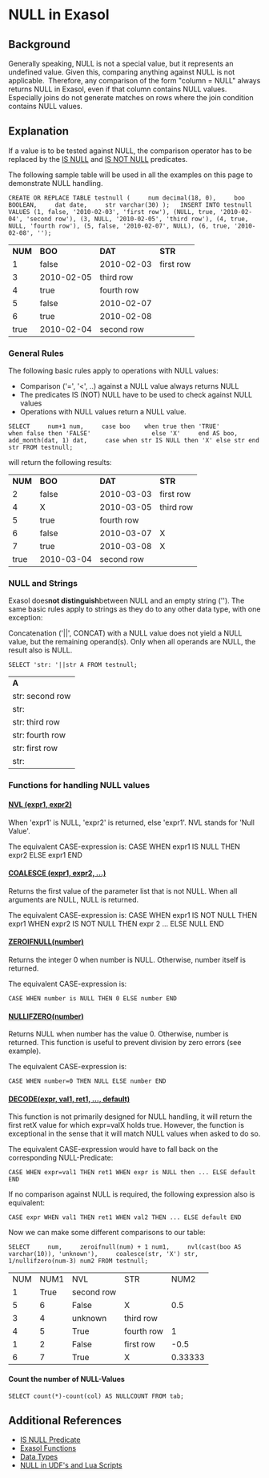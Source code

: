 # NULL in Exasol 
## Background

Generally speaking, NULL is not a special value, but it represents an undefined value. Given this, comparing anything against NULL is not applicable.  Therefore, any comparison of the form "column = NULL" always returns NULL in Exasol, even if that column contains NULL values. Especially joins do not generate matches on rows where the join condition contains NULL values.

## Explanation

If a value is to be tested against NULL, the comparison operator has to be replaced by the [IS NULL](https://docs.exasol.com/sql_references/predicates/is_not_null.htm) and [IS NOT NULL](https://docs.exasol.com/sql_references/predicates/is_not_null.htm) predicates.

The following sample table will be used in all the examples on this page to demonstrate NULL handling.


```markup
CREATE OR REPLACE TABLE testnull (     num decimal(18, 0),     boo BOOLEAN,     dat date,     str varchar(30) );   INSERT INTO testnull VALUES (1, false, '2010-02-03', 'first row'), (NULL, true, '2010-02-04', 'second row'), (3, NULL, '2010-02-05', 'third row'), (4, true, NULL, 'fourth row'), (5, false, '2010-02-07', NULL), (6, true, '2010-02-08', '');
```


|  |  |  |  |
| --- | --- | --- | --- |
| **NUM** | **BOO** | **DAT** | **STR** |
| 1 | false | 2010-02-03 | first row |
| 3 |  2010-02-05 | third row |
| 4 | true |  fourth row |
| 5 | false | 2010-02-07 | 
| 6 | true | 2010-02-08 | 
|  true | 2010-02-04 | second row |

### General Rules

The following basic rules apply to operations with NULL values:

* Comparison ('=', '<', ..) against a NULL value always returns NULL
* The predicates IS (NOT) NULL have to be used to check against NULL values
* Operations with NULL values return a NULL value.


```markup
SELECT     num+1 num,     case boo    when true then 'TRUE'                 when false then 'FALSE'                 else 'X'     end AS boo,     add_month(dat, 1) dat,     case when str IS NULL then 'X' else str end str FROM testnull;
```
will return the following results:



|  |  |  |  |
| --- | --- | --- | --- |
| **NUM** | **BOO** | **DAT** | **STR** |
| 2 | false | 2010-03-03 | first row |
| 4 | X | 2010-03-05 | third row |
| 5 | true |  fourth row |
| 6 | false | 2010-03-07 | X |
| 7 | true | 2010-03-08 | X |
|  true | 2010-03-04 | second row |

### NULL and Strings

Exasol does**not distinguish**between NULL and an empty string (''). The same basic rules apply to strings as they do to any other data type, with one exception:

Concatenation ('||', CONCAT) with a NULL value does not yield a NULL value, but the remaining operand(s). Only when all operands are NULL, the result also is NULL.


```"code-sql"
SELECT 'str: '||str A FROM testnull; 
```


|  |
| --- |
| **A** |
| str: second row |
| str: |
| str: third row |
| str: fourth row |
| str: first row |
| str: |

### Functions for handling NULL values

#### [NVL (expr1, expr2)](https://docs.exasol.com/sql_references/functions/alphabeticallistfunctions/nvl.htm)

When 'expr1' is NULL, 'expr2' is returned, else 'expr1'. NVL stands for 'Null Value'.

The equivalent CASE-expression is: CASE WHEN expr1 IS NULL THEN expr2 ELSE expr1 END

#### [COALESCE (expr1, expr2, ...)](https://docs.exasol.com/sql_references/functions/alphabeticallistfunctions/coalesce.htm)

Returns the first value of the parameter list that is not NULL. When all arguments are NULL, NULL is returned.

The equivalent CASE-expression is: CASE WHEN expr1 IS NOT NULL THEN expr1 WHEN expr2 IS NOT NULL THEN expr 2 ... ELSE NULL END

#### [ZEROIFNULL(number)](https://docs.exasol.com/sql_references/functions/alphabeticallistfunctions/zeroifnull.htm)

Returns the integer 0 when number is NULL. Otherwise, number itself is returned.

The equivalent CASE-expression is:


```markup
CASE WHEN number is NULL THEN 0 ELSE number END
```
#### [NULLIFZERO(number)](https://docs.exasol.com/sql_references/functions/alphabeticallistfunctions/nullifzero.htm)

Returns NULL when number has the value 0. Otherwise, number is returned. This function is useful to prevent division by zero errors (see example).

The equivalent CASE-expression is:


```markup
CASE WHEN number=0 THEN NULL ELSE number END
```
#### [DECODE(expr, val1, ret1, ..., default)](https://docs.exasol.com/sql_references/functions/alphabeticallistfunctions/decode.htm)

This function is not primarily designed for NULL handling, it will return the first retX value for which expr=valX holds true. However, the function is exceptional in the sense that it will match NULL values when asked to do so.

The equivalent CASE-expression would have to fall back on the corresponding NULL-Predicate:


```markup
CASE WHEN expr=val1 THEN ret1 WHEN expr is NULL then ... ELSE default END
```
If no comparison against NULL is required, the following expression also is equivalent:


```markup
CASE expr WHEN val1 THEN ret1 WHEN val2 THEN ... ELSE default END
```
Now we can make some different comparisons to our table:


```markup
SELECT     num,     zeroifnull(num) + 1 num1,     nvl(cast(boo AS varchar(10)), 'unknown'),     coalesce(str, 'X') str,     1/nullifzero(num-3) num2 FROM testnull;
```


|  |  |  |  |  |
| --- | --- | --- | --- | --- |
| NUM | NUM1 | NVL | STR | NUM2 |
|  1 | True | second row | 
| 5 | 6 | False | X | 0.5 |
| 3 | 4 | unknown | third row | 
| 4 | 5 | True | fourth row | 1 |
| 1 | 2 | False | first row | -0.5 |
| 6 | 7 | True | X | 0.33333 |

#### Count the number of NULL-Values


```"code-sql"
SELECT count(*)-count(col) AS NULLCOUNT FROM tab;
```
## Additional References

* [IS NULL Predicate](https://docs.exasol.com/sql_references/predicates/is_not_null.htm)
* [Exasol Functions](https://docs.exasol.com/sql_references/functions/all_functions.htm)
* [Data Types](https://docs.exasol.com/sql_references/data_types/datatypesoverview.htm)
* [NULL in UDF's and Lua Scripts](https://community.exasol.com/t5/Database-Features/NULL-in-UDFs-and-Lua-Scripts/ta-p/364)
